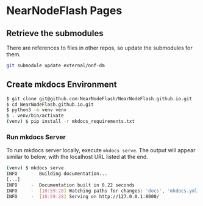# NearNodeFlash Pages

## Retrieve the submodules

There are references to files in other repos, so update the submodules for them.

```bash
git submodule update external/nnf-dm
```

## Create mkdocs Environment

```bash
$ git clone git@github.com:NearNodeFlash/NearNodeFlash.github.io.git
$ cd NearNodeFlash.github.io.git
$ python3 -m venv venv
$ . venv/bin/activate
(venv) $ pip install -r mkdocs_requirements.txt
```

### Run mkdocs Server

To run mkdocs server locally, execute `mkdocs serve`. The output will appear similar to below, with the localhost URL listed at the end.

```bash
(venv) $ mkdocs serve
INFO     -  Building documentation...
[...]
INFO     -  Documentation built in 0.22 seconds
INFO     -  [10:59:28] Watching paths for changes: 'docs', 'mkdocs.yml'
INFO     -  [10:59:28] Serving on http://127.0.0.1:8000/
```
